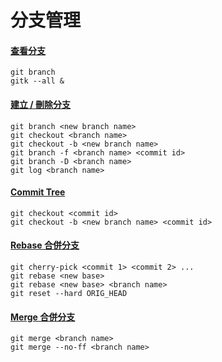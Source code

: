# 分支管理

#### [查看分支](show.md)

    git branch
    gitk --all &

#### [建立 / 刪除分支](create_delete.md)

    git branch <new branch name>
    git checkout <branch name>
    git checkout -b <new branch name>
    git branch -f <branch name> <commit id>
    git branch -D <branch name>
    git log <branch name>

#### [Commit Tree](commit_tree.md)

    git checkout <commit id>
    git checkout -b <new branch name> <commit id>

#### [Rebase 合併分支](rebase.md)

    git cherry-pick <commit 1> <commit 2> ...
    git rebase <new base>
    git rebase <new base> <branch name>
    git reset --hard ORIG_HEAD

#### [Merge 合併分支](merge.md)

    git merge <branch name>
    git merge --no-ff <branch name>

<br><br><br>
